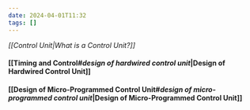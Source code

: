 ```yaml
---
date: 2024-04-01T11:32
tags: []
---
```

*[[Control Unit|What is a Control Unit?]]*

#### [[Timing and Control#*design of hardwired control unit*|Design of Hardwired Control Unit]]
#### [[Design of Micro-Programmed Control Unit#*design of micro-programmed control unit*|Design of Micro-Programmed Control Unit]]